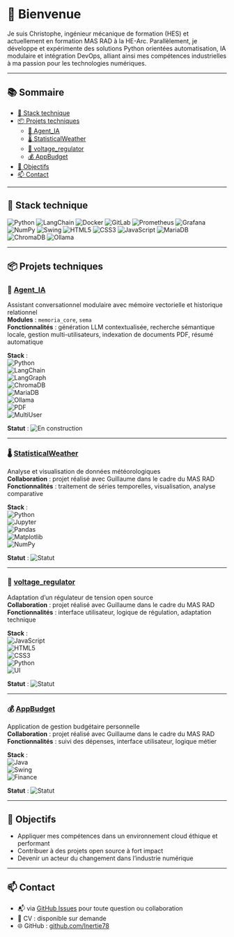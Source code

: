 # 👋 Bienvenue

Je suis Christophe, ingénieur mécanique de formation (HES) et actuellement en formation MAS RAD à la HE-Arc. Parallèlement, je développe et expérimente des solutions Python orientées automatisation, IA modulaire et intégration DevOps, alliant ainsi mes compétences industrielles à ma passion pour les technologies numériques.

---

## 📚 Sommaire

- [🔧 Stack technique](#-stack-technique)
- [📦 Projets techniques](#-projets-techniques)
  - [🧠 Agent_IA](#-agent_ia)
  - [🌡️ StatisticalWeather](#-statisticalweather)
  - [🔌 voltage_regulator](#-voltage_regulator)
  - [💰 AppBudget](#-appbudget)
- [🎯 Objectifs](#-objectifs)
- [📫 Contact](#-contact)

---

## 🔧 Stack technique

![Python](https://img.shields.io/badge/Python-3.10-blue?logo=python&logoColor=white)
![LangChain](https://img.shields.io/badge/LangChain-AI_Agents-green)
![Docker](https://img.shields.io/badge/Docker-Containerization-blue?logo=docker&logoColor=white)
![GitLab](https://img.shields.io/badge/GitLab-CI/CD-orange?logo=gitlab&logoColor=white)
![Prometheus](https://img.shields.io/badge/Monitoring-Prometheus-yellow)
![Grafana](https://img.shields.io/badge/Monitoring-Grafana-orange?logo=grafana&logoColor=white)
![NumPy](https://img.shields.io/badge/Python_NumPy-Scientific-blue?logo=python&logoColor=white)
![Swing](https://img.shields.io/badge/Java_UI-Swing-blueviolet)
![HTML5](https://img.shields.io/badge/Web-HTML5-red?logo=html5&logoColor=white)
![CSS3](https://img.shields.io/badge/Web-CSS3-blue?logo=css3&logoColor=white)
![JavaScript](https://img.shields.io/badge/Web-JavaScript-yellow?logo=javascript&logoColor=white)
![MariaDB](https://img.shields.io/badge/Database-MariaDB-lightgrey?logo=mariadb&logoColor=blue)
![ChromaDB](https://img.shields.io/badge/VectorDB-ChromaDB-purple)
![Ollama](https://img.shields.io/badge/LLM-Ollama-black)

---

## 📦 Projets techniques

### 🧠 [Agent_IA](https://github.com/Inertie78/portfolio_technique/tree/main/Agent_IA)  
Assistant conversationnel modulaire avec mémoire vectorielle et historique relationnel  
**Modules** : `memoria_core`, `sema`  
**Fonctionnalités** : génération LLM contextualisée, recherche sémantique locale, gestion multi-utilisateurs, indexation de documents PDF, résumé automatique  

**Stack** :  
![Python](https://img.shields.io/badge/Python-3.10-blue?logo=python&logoColor=white)  
![LangChain](https://img.shields.io/badge/LangChain-AI_Agents-green)  
![LangGraph](https://img.shields.io/badge/LangGraph-Workflow_Agents-purple)  
![ChromaDB](https://img.shields.io/badge/VectorDB-ChromaDB-purple)  
![MariaDB](https://img.shields.io/badge/Database-MariaDB-lightgrey?logo=mariadb&logoColor=blue)  
![Ollama](https://img.shields.io/badge/LLM-Ollama-black)  
![PDF](https://img.shields.io/badge/Document-PDF_Parsing-blue)  
![MultiUser](https://img.shields.io/badge/Usage-Multi--User-green)  

**Statut** : ![En construction](https://img.shields.io/badge/Statut-En%20construction-yellow?logo=git&logoColor=black)

---

### 🌡️ [StatisticalWeather](https://github.com/Inertie78/StatisticalWeather)  
Analyse et visualisation de données météorologiques  
**Collaboration** : projet réalisé avec Guillaume dans le cadre du MAS RAD  
**Fonctionnalités** : traitement de séries temporelles, visualisation, analyse comparative  

**Stack** :  
![Python](https://img.shields.io/badge/Python-3.10-blue?logo=python&logoColor=white)  
![Jupyter](https://img.shields.io/badge/Notebook-Jupyter-orange?logo=jupyter&logoColor=white)  
![Pandas](https://img.shields.io/badge/Data-Pandas-yellow?logo=pandas&logoColor=black)  
![Matplotlib](https://img.shields.io/badge/Visualization-Matplotlib-blue?logo=python&logoColor=white)  
![NumPy](https://img.shields.io/badge/Library-NumPy-blue?logo=numpy&logoColor=white)

**Statut** : ![Statut](https://img.shields.io/badge/Statut-Académique-green?logo=git&logoColor=white)

---

### 🔌 [voltage_regulator](https://github.com/Inertie78/voltage_regulator)  
Adaptation d’un régulateur de tension open source  
**Collaboration** : projet réalisé avec Guillaume dans le cadre du MAS RAD  
**Fonctionnalités** : interface utilisateur, logique de régulation, adaptation technique  

**Stack** :  
![JavaScript](https://img.shields.io/badge/Web-JavaScript-yellow?logo=javascript&logoColor=white)  
![HTML5](https://img.shields.io/badge/Web-HTML5-red?logo=html5&logoColor=white)  
![CSS3](https://img.shields.io/badge/Web-CSS3-blue?logo=css3&logoColor=white)  
![Python](https://img.shields.io/badge/Python-3.10-blue?logo=python&logoColor=white)  
![UI](https://img.shields.io/badge/Interface-User%20Interface-lightgrey)  

**Statut** : ![Statut](https://img.shields.io/badge/Statut-Prototype%20en%20test-orange?logo=git&logoColor=white)

---

### 💰 [AppBudget](https://github.com/Inertie78/AppBudget)  
Application de gestion budgétaire personnelle  
**Collaboration** : projet réalisé avec Guillaume dans le cadre du MAS RAD  
**Fonctionnalités** : suivi des dépenses, interface utilisateur, logique métier  

**Stack** :  
![Java](https://img.shields.io/badge/Java-Application-red?logo=java&logoColor=white)  
![Swing](https://img.shields.io/badge/Java_UI-Swing-blueviolet)  
![Finance](https://img.shields.io/badge/Domaine-Finance-green)  

**Statut** : ![Statut](https://img.shields.io/badge/Statut-Académique-green?logo=git&logoColor=white)

---

## 🎯 Objectifs

- Appliquer mes compétences dans un environnement cloud éthique et performant  
- Contribuer à des projets open source à fort impact  
- Devenir un acteur du changement dans l’industrie numérique

---

## 📫 Contact

- 📬 via [GitHub Issues](https://github.com/Inertie78/Inertie78/issues) pour toute question ou collaboration  
- 📄 CV : disponible sur demande  
- 🌐 GitHub : [github.com/Inertie78](https://github.com/Inertie78)
